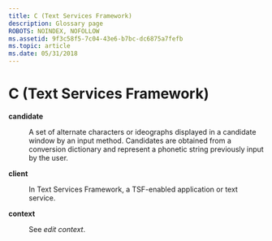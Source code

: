 ```yaml
---
title: C (Text Services Framework)
description: Glossary page
ROBOTS: NOINDEX, NOFOLLOW
ms.assetid: 9f3c58f5-7c04-43e6-b7bc-dc6875a7fefb
ms.topic: article
ms.date: 05/31/2018
---
```


# C (Text Services Framework)

<dl> <dt>

<span id="_tsf_candidates_gly"></span><span id="_TSF_CANDIDATES_GLY"></span>**candidate**
</dt> <dd>

A set of alternate characters or ideographs displayed in a candidate window by an input method. Candidates are obtained from a conversion dictionary and represent a phonetic string previously input by the user.

</dd> <dt>

<span id="_tsf_client_gly"></span><span id="_TSF_CLIENT_GLY"></span>**client**
</dt> <dd>

In Text Services Framework, a TSF-enabled application or text service.

</dd> <dt>

<span id="_tsf_context_gly"></span><span id="_TSF_CONTEXT_GLY"></span>**context**
</dt> <dd>

See *edit context*.

</dd> </dl>

 

 




